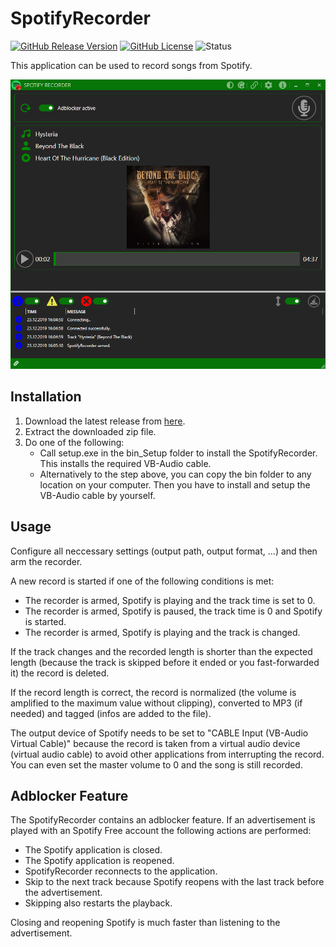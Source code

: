 # SpotifyRecorder

[![GitHub Release Version](https://img.shields.io/github/v/release/M1S2/SpotifyRecorder)](https://github.com/M1S2/SpotifyRecorder/releases/latest)
[![GitHub License](https://img.shields.io/github/license/M1S2/SpotifyRecorder)](LICENSE.md)
![Status](https://img.shields.io/badge/status-not%20maintained%20anymore-red)

This application can be used to record songs from Spotify.

![SpotifyRecorder screenshot](https://github.com/M1S2/SpotifyRecorder/raw/master/doc/Screenshot_SpotifyRecorder.png)

## Installation

1. Download the latest release from [here](https://github.com/M1S2/SpotifyRecorder/releases/latest).
2. Extract the downloaded zip file.
3. Do one of the following:
   - Call setup.exe in the bin_Setup folder to install the SpotifyRecorder. This installs the required VB-Audio cable.
   - Alternatively to the step above, you can copy the bin folder to any location on your computer. Then you have to install and setup the VB-Audio cable by yourself.

## Usage

Configure all neccessary settings (output path, output format, ...) and then arm the recorder.

A new record is started if one of the following conditions is met:
- The recorder is armed, Spotify is playing and the track time is set to 0.
- The recorder is armed, Spotify is paused, the track time is 0 and Spotify is started.
- The recorder is armed, Spotify is playing and the track is changed.

If the track changes and the recorded length is shorter than the expected length (because the track is skipped before it ended or you fast-forwarded it) the record is deleted.

If the record length is correct, the record is normalized (the volume is amplified to the maximum value without clipping), converted to MP3 (if needed) and tagged (infos are added to the file).

The output device of Spotify needs to be set to "CABLE Input (VB-Audio Virtual Cable)" because the record is taken from a virtual audio device (virtual audio cable) to avoid other applications from interrupting the record. 
You can even set the master volume to 0 and the song is still recorded.

## Adblocker Feature

The SpotifyRecorder contains an adblocker feature. If an advertisement is played with an Spotify Free account the following actions are performed:
- The Spotify application is closed.
- The Spotify application is reopened.
- SpotifyRecorder reconnects to the application.
- Skip to the next track because Spotify reopens with the last track before the advertisement.
- Skipping also restarts the playback.

Closing and reopening Spotify is much faster than listening to the advertisement.